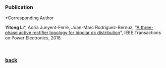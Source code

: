<br />

### Publication

*Corresponding Author

**Yitong Li***, Adrià Junyent-Ferré, Joan-Marc Rodriguez-Bernuz, "[A three-phase active rectifier topology for bipolar dc distribution](http://ieeexplore.ieee.org/document/7921443/#full-text-section)", IEEE Transactions on Power Electronics, 2018.  

<br />

### [back](https://yt-li.github.io/)

